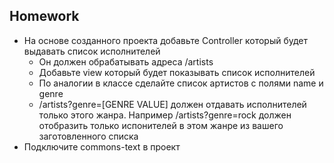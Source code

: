 ## Homework

- На основе созданного проекта добавьте Controller который будет выдавать список исполнителей
    - Он должен обрабатывать адреса /artists
    - Добавьте view который будет показывать список исполнителей
    - По аналогии в классе сделайте список артистов с полями name и genre
    - /artists?genre=[GENRE VALUE] должен отдавать исполнителей только этого жанра. Например /artists?genre=rock должен отобразить только испонителей в этом жанре из вашего заготовленного списка
- Подключите commons-text в проект
